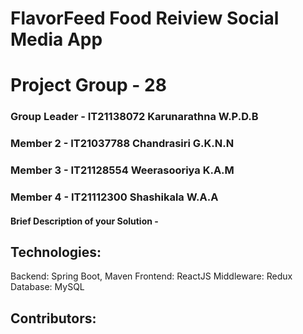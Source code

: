 # FlavorFeed Food Reiview Social Media App
# Project Group - 28
### Group Leader - IT21138072 Karunarathna W.P.D.B  
### Member 2 - IT21037788 Chandrasiri G.K.N.N
### Member 3 - IT21128554 Weerasooriya K.A.M
### Member 4 - IT21112300 Shashikala W.A.A

#### Brief Description of your Solution - 

## Technologies:
Backend: Spring Boot, Maven
Frontend: ReactJS
Middleware: Redux
Database: MySQL

## Contributors:


